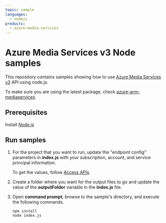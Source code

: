 ```yaml
---
topic: sample
languages:
  - nodejs
products:
  - azure-media-services
---
```


# Azure Media Services v3 Node samples

This repository contains samples showing how to use [Azure Media Services v3](https://docs.microsoft.com/azure/media-services/latest/media-services-overview) API using node.js. 

To make sure you are using the latest package, check [azure-arm-mediaservices](https://www.npmjs.com/package/azure-arm-mediaservices).

## Prerequisites

Install [Node.js](https://nodejs.org/en/download/)

## Run samples

1. For the project that you want to run, update the "endpoint config" parameters in **index.js** with your subscription, account, and service principal information.

    To get the values, follow [Access APIs](https://docs.microsoft.com/azure/media-services/latest/access-api-cli-how-to).
2. Create a folder where you want for the output files to go and update the value of the **outputFolder** variable in the **index.js** file.
3. Open **command prompt**, browse to the sample's directory, and execute the following commands.

    ```
    npm install 
    node index.js
    ```
